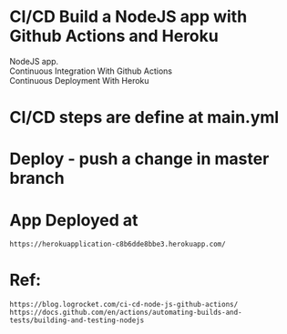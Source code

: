 # CI/CD Build a NodeJS app with Github Actions and Heroku
NodeJS app.</br>
Continuous Integration With Github Actions</br>
Continuous Deployment With Heroku</br>

# CI/CD steps are define at main.yml

# Deploy - push a change in master branch

# App Deployed at
    https://herokuapplication-c8b6dde8bbe3.herokuapp.com/

# Ref:
    https://blog.logrocket.com/ci-cd-node-js-github-actions/
    https://docs.github.com/en/actions/automating-builds-and-tests/building-and-testing-nodejs




